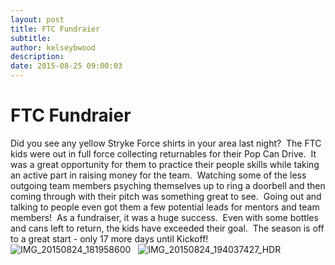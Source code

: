 ```yaml
---
layout: post
title: FTC Fundraier
subtitle:
author: kelseybwood
description:
date: 2015-08-25 09:00:03
---
```


# FTC Fundraier

Did you see any yellow Stryke Force shirts in your area last night?  The FTC kids were out in full force collecting returnables for their Pop Can Drive.  It was a great opportunity for them to practice their people skills while taking an active part in raising money for the team.  Watching some of the less outgoing team members psyching themselves up to ring a doorbell and then coming through with their pitch was something great to see.  Going out and talking to people even got them a few potential leads for mentors and team members!  As a fundraiser, it was a huge success.  Even with some bottles and cans left to return, the kids have exceeded their goal.  The season is off to a great start - only 17 more days until Kickoff! ![IMG_20150824_181958600](/wp-content/uploads/2015/08/IMG_20150824_181958600-575x1024.jpg)   ![IMG_20150824_194037427_HDR](http://strykeforce.org/wp-content/uploads/2015/08/IMG_20150824_194037427_HDR-1024x576.jpg)
